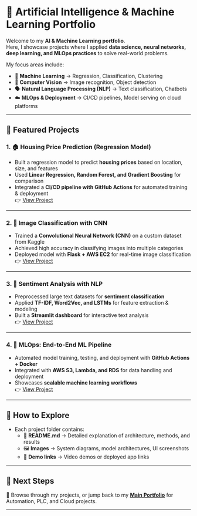 # 🤖 Artificial Intelligence & Machine Learning Portfolio

Welcome to my **AI & Machine Learning portfolio**.  
Here, I showcase projects where I applied **data science, neural networks, deep learning, and MLOps practices** to solve real-world problems.  

My focus areas include:  
- 🧠 **Machine Learning** → Regression, Classification, Clustering  
- 🎨 **Computer Vision** → Image recognition, Object detection  
- 🗣️ **Natural Language Processing (NLP)** → Text classification, Chatbots  
- ☁️ **MLOps & Deployment** → CI/CD pipelines, Model serving on cloud platforms  

---

## 🔹 Featured Projects

### 1. 🏠 Housing Price Prediction (Regression Model)
- Built a regression model to predict **housing prices** based on location, size, and features  
- Used **Linear Regression, Random Forest, and Gradient Boosting** for comparison  
- Integrated a **CI/CD pipeline with GitHub Actions** for automated training & deployment  
👉 [View Project](../projects/housing-price-prediction/README.md)

---

### 2. 📸 Image Classification with CNN
- Trained a **Convolutional Neural Network (CNN)** on a custom dataset from Kaggle  
- Achieved high accuracy in classifying images into multiple categories  
- Deployed model with **Flask + AWS EC2** for real-time image classification  
👉 [View Project](../projects/image-classification-cnn/README.md)

---

### 3. 💬 Sentiment Analysis with NLP
- Preprocessed large text datasets for **sentiment classification**  
- Applied **TF-IDF, Word2Vec, and LSTMs** for feature extraction & modeling  
- Built a **Streamlit dashboard** for interactive text analysis  
👉 [View Project](../projects/sentiment-analysis/README.md)

---

### 4. 🔄 MLOps: End-to-End ML Pipeline
- Automated model training, testing, and deployment with **GitHub Actions + Docker**  
- Integrated with **AWS S3, Lambda, and RDS** for data handling and deployment  
- Showcases **scalable machine learning workflows**  
👉 [View Project](../projects/mlops-pipeline/README.md)

---

## 🔹 How to Explore
- Each project folder contains:
  - 📄 **README.md** → Detailed explanation of architecture, methods, and results  
  - 🖼️ **Images** → System diagrams, model architectures, UI screenshots  
  - 🎥 **Demo links** → Video demos or deployed app links  

---

## 🔹 Next Steps
📂 Browse through my projects, or jump back to my **[Main Portfolio](../index.md)** for Automation, PLC, and Cloud projects.  

---

